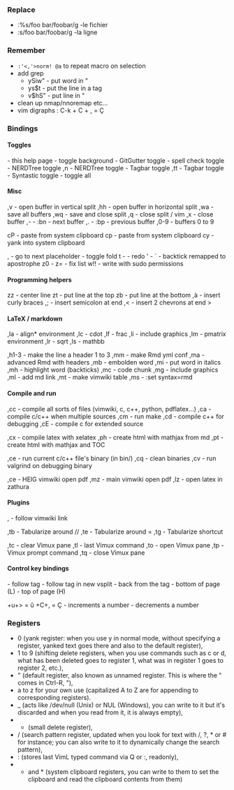 ### Replace
- :%s/foo bar/foobar/g -le fichier
- :s/foo bar/foobar/g -la ligne

### Remember
- `:'<,'>norm! @a` to repeat macro on selection
- add grep
    - ySiw" - put word in "
    - ys$t - put the line in a tag
    - v$hS" - put line in "
- clean up nmap/nnoremap etc...
- vim digraphs : C-k + C + , = Ç

### Bindings
#### Toggles
<F1> - this help page
<F3> - toggle background
<F4> - GitGutter toggle
<F5> - spell check toggle
<F6> - NERDTree toggle
,n - NERDTree toggle
<F7> - Tagbar toggle
,tt - Tagbar toggle
<F8> - Syntastic toggle
<F9> - toggle all

#### Misc
,v - open buffer in vertical split
,hh - open buffer in horizontal split
,wa - save all buffers
,wq - save and close split
,q - close split / vim
,x - close buffer
,- - :bn - next buffer
,. - :bp - previous buffer
,0-9 - buffers 0 to 9

cP - paste from system clipboard
cp - paste from system clipboard
cy - yank into system clipboard

,<Tab> - go to next placeholder
<Space> - toggle fold
t   - <C-r> - redo
' - \` - backtick remapped to apostrophe
z0  - z= - fix list
w!! - write with sudo permissions

#### Programming helpers
zz - center line
zt - put line at the top
zb - put line at the bottom
,à - insert curly braces
,; - insert semicolon at end
,< - insert 2 chevrons at end >

#### LaTeX / markdown
,la - align* environment
,lc - cdot
,lf - frac
,li - include graphics
,lm - pmatrix environment
,lr - sqrt
,ls - mathbb

,h1-3 - make the line a header 1 to 3
,mm - make Rmd yml conf
,ma - advanced Rmd with headers
,mb - embolden word
,mi - put word in italics
,mh - highlight word (backticks)
,mc - code chunk
,mg - include graphics
,ml - add md link
,mt - make vimwiki table
,ms - :set syntax=rmd

#### Compile and run
,cc - compile all sorts of files
(vimwiki, c, c++, python, pdflatex...)
,ca - compile c/c++ when multiple sources
,cm - run make
,cd - compile c++ for debugging
,cE - compile c for extended source

,cx - compile latex with xelatex
,ph - create html with mathjax from md
,pt - create html with mathjax and TOC

,ce - run current c/c++ file's binary (in bin/)
,cq - clean binaries
,cv - run valgrind on debugging binary

,ce - HEIG vimwiki open pdf
,mz - main vimwiki open pdf
,lz - open latex in zathura

#### Plugins
,<Space> - follow vimwiki link

,tb - Tabularize around //
,te - Tabularize around =
,tg - Tabularize shortcut

,tc - clear Vimux pane
,tl - last Vimux command
,to - open Vimux pane
,tp - Vimux prompt command
,tq - close Vimux pane

#### Control key bindings
<C-i> - follow tag
<C-o> - follow tag in new vsplit
<C-t> - back from the tag
<PageDown> - bottom of page (L)
<PageUp> - top of page (H)

<C-k>+u+> = û
<C-k>+C+, = Ç
<C-y> - increments a number
<C-x> - decrements a number

### Registers
- 0 (yank register: when you use y in normal mode, without specifying a register, yanked text goes there and also to the default register),
- 1 to 9 (shifting delete registers, when you use commands such as c or d, what has been deleted goes to register 1, what was in register 1 goes to register 2, etc.),
- " (default register, also known as unnamed register. This is where the " comes in Ctrl-R, "),
- a to z for your own use (capitalized A to Z are for appending to corresponding registers).
- _ (acts like /dev/null (Unix) or NUL (Windows), you can write to it but it's discarded and when you read from it, it is always empty),
- - (small delete register),
- / (search pattern register, updated when you look for text with /, ?, * or # for instance; you can also write to it to dynamically change the search pattern),
- : (stores last VimL typed command via Q or :, readonly),
- + and * (system clipboard registers, you can write to them to set the clipboard and read the clipboard contents from them)
